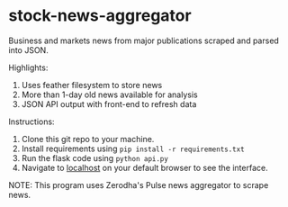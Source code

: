 # stock-news-aggregator
Business and markets news from major publications scraped and parsed into JSON.

Highlights:
1. Uses feather filesystem to store news
2. More than 1-day old news available for analysis
3. JSON API output with front-end to refresh data

Instructions:
1. Clone this git repo to your machine.
2. Install requirements using `pip install -r requirements.txt`
3. Run the flask code using `python api.py`
4. Navigate to [localhost](http://localhost/) on your default browser to see the interface.

NOTE: This program uses Zerodha's Pulse news aggregator to scrape news.
